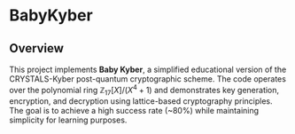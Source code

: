 # BabyKyber
## Overview
This project implements **Baby Kyber**, a simplified educational version of the CRYSTALS-Kyber post-quantum cryptographic scheme. The code operates over the polynomial ring $\mathbb{Z}_{17}[X]/(X^4+1)$ and demonstrates key generation, encryption, and decryption using lattice-based cryptography principles. The goal is to achieve a high success rate (~80%) while maintaining simplicity for learning purposes.
